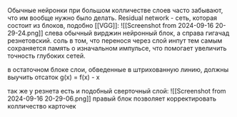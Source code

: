 Обычные нейронки при большом колличестве слоев часто забывают, что им вообще нужно было делать. 
Residual network - сеть, которая состоит из блоков, подобно [[VGG]]: 
![[Screenshot from 2024-09-16 20-29-24.png]]
слева обычный вирджин нейронный блок, а справа гигачад резнетовский. 
соль в том, что перенося через слой инпут тем самым сохраняется память о изначальном импульсе, что помогает увеличить точность глубоких сетей.

в остаточном блоке слои, обведенные в штрихованную линию, должны выучить отсаток g(x) = f(x) - x

так же у резнета есть и подобный сверточный слой:
![[Screenshot from 2024-09-16 20-29-06.png]]
правый блок позволяет корректировать колличество карточек